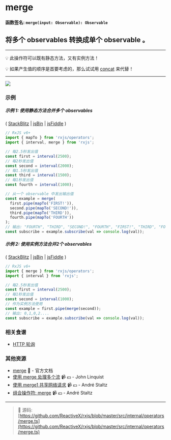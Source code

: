 # merge

#### 函数签名: `merge(input: Observable): Observable`

## 将多个 observables 转换成单个 observable 。

---

:bulb:  此操作符可以既有静态方法，又有实例方法！

:bulb:  如果产生值的顺序是首要考虑的，那么试试用 [concat](concat.md) 来代替！

---

<div class="ua-ad"><a href="https://ultimateangular.com/?ref=76683_kee7y7vk"><img src="https://ultimateangular.com/assets/img/banners/ua-leader.svg"></a></div>

### 示例

##### 示例 1: 使用静态方法合并多个 observables 

(
[StackBlitz](https://stackblitz.com/edit/typescript-ohq6rx?file=index.ts&devtoolsheight=100)
| [jsBin](http://jsbin.com/conufujapi/1/edit?js,console) |
[jsFiddle](https://jsfiddle.net/btroncone/qvq9dscu/) )

```js
// RxJS v6+
import { mapTo } from 'rxjs/operators';
import { interval, merge } from 'rxjs';

// 每2.5秒发出值
const first = interval(2500);
// 每2秒发出值
const second = interval(2000);
// 每1.5秒发出值
const third = interval(1500);
// 每1秒发出值
const fourth = interval(1000);

// 从一个 observable 中发出输出值
const example = merge(
  first.pipe(mapTo('FIRST!')),
  second.pipe(mapTo('SECOND!')),
  third.pipe(mapTo('THIRD')),
  fourth.pipe(mapTo('FOURTH'))
);
// 输出: "FOURTH", "THIRD", "SECOND!", "FOURTH", "FIRST!", "THIRD", "FOURTH"
const subscribe = example.subscribe(val => console.log(val));
```

##### 示例 2: 使用实例方法合并2个 observables

(
[StackBlitz](https://stackblitz.com/edit/typescript-bcsl1r?file=index.ts&devtoolsheight=100)
| [jsBin](http://jsbin.com/wuwujokaqu/1/edit?js,console) |
[jsFiddle](https://jsfiddle.net/btroncone/me5ofcr0/) )

```js
// RxJS v6+
import { merge } from 'rxjs/operators';
import { interval } from 'rxjs';

// 每2.5秒发出值
const first = interval(2500);
// 每1秒发出值
const second = interval(1000);
// 作为实例方法使用
const example = first.pipe(merge(second));
// 输出: 0,1,0,2....
const subscribe = example.subscribe(val => console.log(val));
```

### 相关食谱

- [HTTP 轮询](../../recipes/http-polling.md)

### 其他资源

- [merge](https://cn.rx.js.org/class/es6/Observable.js~Observable.html#instance-method-merge) :newspaper: - 官方文档
- [使用 merge 处理多个流](https://egghead.io/lessons/rxjs-handling-multiple-streams-with-merge?course=step-by-step-async-javascript-with-rxjs) :video_camera: :dollar: - John Linquist
- [使用 merge1 共享网络请求](https://egghead.io/lessons/rxjs-reactive-programming-sharing-network-requests-with-rxjs-merge?course=introduction-to-reactive-programming) :video_camera: :dollar: - André Staltz
- [组合操作符: merge](https://egghead.io/lessons/rxjs-combination-operator-merge?course=rxjs-beyond-the-basics-operators-in-depth) :video_camera: :dollar: - André Staltz

---
> :file_folder: 源码:  [https://github.com/ReactiveX/rxjs/blob/master/src/internal/operators/merge.ts](https://github.com/ReactiveX/rxjs/blob/master/src/internal/operators/merge.ts)
